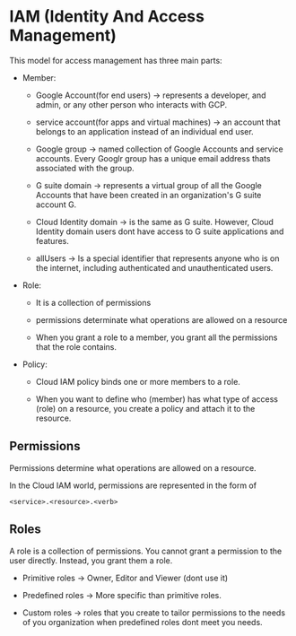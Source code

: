 # IAM (Identity And Access Management)

This model for access management has three main parts:

* Member: 

	+ Google Account(for end users) -> represents a developer, and admin, or any other person who interacts with GCP.

	+ service account(for apps and virtual machines) -> an account that belongs to an application instead of an individual end user.

	+ Google group -> named collection of Google Accounts and service accounts. Every Googlr group has a unique email address thats associated with the group.

	+ G suite domain -> represents a virtual group of all the Google Accounts that have been created in an organization's G suite account G.

	+ Cloud Identity domain -> is the same as G suite. However, Cloud Identity domain users dont have access to G suite applications and features.

	+ allUsers -> Is a special identifier that represents anyone who is on the internet, including authenticated and unauthenticated users.

* Role:

	+ It is a collection of permissions

	+ permissions determinate what operations are allowed on a resource

	+ When you grant a role to a member, you grant all the permissions that the role contains.

* Policy:

	+ Cloud IAM policy binds one or more members to a role.

	+ When you want to define who (member) has what type of access (role) on a resource, you create a policy and attach it to the resource.


## Permissions

Permissions determine what operations are allowed on a resource.

In the Cloud IAM world, permissions are represented in the form of

`<service>.<resource>.<verb>`

## Roles

A role is a collection of permissions. You cannot grant a permission to the user directly. Instead, you grant them a role.

* Primitive roles -> Owner, Editor and Viewer (dont use it)

* Predefined roles -> More specific than primitive roles.

* Custom roles -> roles that you create to tailor permissions to the needs of you organization when predefined roles dont meet you needs.
